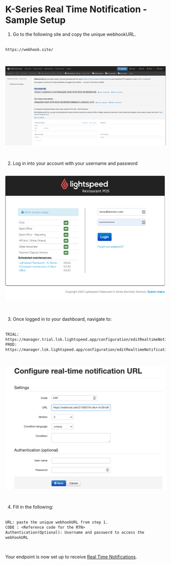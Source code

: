 K-Series Real Time Notification - Sample Setup
===============

1. Go to the following site and copy the unique webhookURL.<br/><br/>
```
https://webhook.site/
```
<br/>

![Step 1](step1.png "step1")

<br/>

2. Log in into your account with your username and password <br/><br/>

![Step 2](step2.png "step2")

<br/>

3. Once logged in to your dashboard, navigate to:<br/><br/>

```
TRIAL: https://manager.trial.lsk.lightspeed.app/configuration/editRealtimeNotification
PROD: https://manager.lsk.lightspeed.app/configuration/editRealtimeNotification
```
<br/>

![Step 4](step4.png "step4")

<br />

4. Fill in the following:<br/><br/>
```
URL: paste the unique webhookURL from step 1.
CODE : <Reference code for the RTN>
Authentication(Optional): Username and password to access the webhookURL
```

<br/>

Your endpoint is now set up to receive [Real Time Notifications](Technical&nbsp;Specifications/RTNs/RTNExamples.md).
